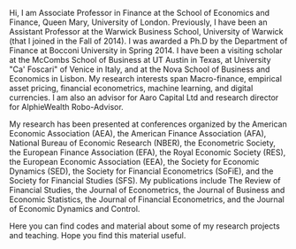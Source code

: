 Hi, I am Associate Professor in Finance at the School of Economics and Finance, Queen Mary, University of London. 
Previously, I have been an Assistant Professor at the Warwick Business School, University of Warwick (that I joined in the Fall of 2014). 
I was awarded a Ph.D by the Department of Finance at Bocconi University in Spring 2014. I have been a visiting scholar at the McCombs School of Business 
at UT Austin in Texas, at University "Ca' Foscari" of Venice in Italy, and at the Nova School of Business and Economics in Lisbon. 
My research interests span Macro-finance, empirical asset pricing, financial econometrics, machine learning, and digital currencies. 
I am also an advisor for Aaro Capital Ltd and research director for AlphieWealth Robo-Advisor.  

My research has been presented at conferences organized by the American Economic Association (AEA), the American Finance Association (AFA), National Bureau of Economic Research (NBER), the Econometric Society, the European Finance Association (EFA), the Royal Economic Society (RES), the European Economic Association (EEA), the Society for Economic Dynamics (SED), the Society for Financial Econometrics (SoFiE), and the Society for Financial Studies (SFS). My publications include The Review of Financial Studies, the Journal of Econometrics, the Journal of Business and Economic Statistics, the Journal of Financial Econometrics, and the Journal of Economic Dynamics and Control. 

Here you can find codes and material about some of my research projects and teaching. Hope you find this material useful. 
